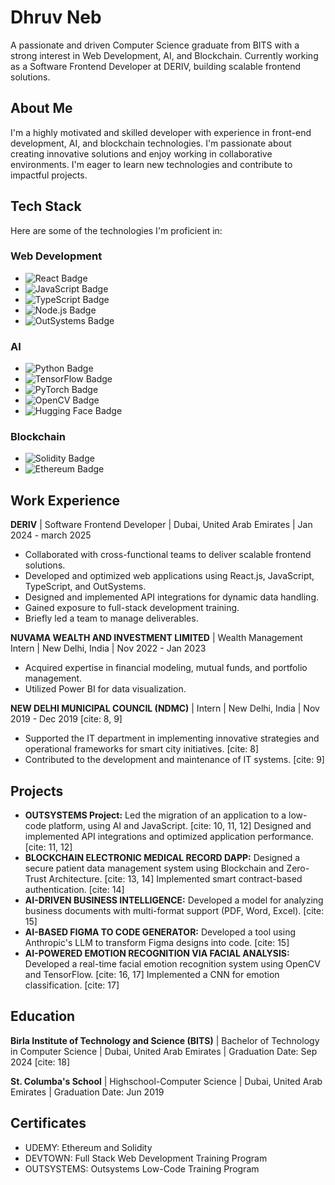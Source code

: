# Dhruv Neb

A passionate and driven Computer Science graduate from BITS with a strong interest in Web Development, AI, and Blockchain. Currently working as a Software Frontend Developer at DERIV, building scalable frontend solutions.

## About Me

I'm a highly motivated and skilled developer with experience in front-end development, AI, and blockchain technologies. I'm passionate about creating innovative solutions and enjoy working in collaborative environments.  I'm eager to learn new technologies and contribute to impactful projects.

## Tech Stack

Here are some of the technologies I'm proficient in:

### Web Development

  * ![React Badge](https://img.shields.io/badge/React-61DAFB?style=for-the-badge&logo=react&logoColor=black)
  * ![JavaScript Badge](https://img.shields.io/badge/JavaScript-F7DF1E?style=for-the-badge&logo=javascript&logoColor=black)
  * ![TypeScript Badge](https://img.shields.io/badge/TypeScript-3178C2?style=for-the-badge&logo=typescript&logoColor=white)
  * ![Node.js Badge](https://img.shields.io/badge/Node.js-339933?style=for-the-badge&logo=node.js&logoColor=white)
  * ![OutSystems Badge](https://img.shields.io/badge/OutSystems-13AED6?style=for-the-badge&logo=outsystems&logoColor=white)

### AI

  * ![Python Badge](https://img.shields.io/badge/Python-FFD43B?style=for-the-badge&logo=python&logoColor=black)
  * ![TensorFlow Badge](https://img.shields.io/badge/TensorFlow-FF6F00?style=for-the-badge&logo=tensorflow&logoColor=white)
  * ![PyTorch Badge](https://img.shields.io/badge/PyTorch-EE4C2C?style=for-the-badge&logo=pytorch&logoColor=white)
  * ![OpenCV Badge](https://img.shields.io/badge/OpenCV-5C3EE8?style=for-the-badge&logo=opencv&logoColor=white)
  * ![Hugging Face Badge](https://img.shields.io/badge/Hugging%20Face-F2B931?style=for-the-badge&logo=huggingface&logoColor=black)

### Blockchain

  * ![Solidity Badge](https://img.shields.io/badge/Solidity-FFFFFF?style=for-the-badge&logo=solidity&logoColor=black)
  * ![Ethereum Badge](https://img.shields.io/badge/Ethereum-3C3C3D?style=for-the-badge&logo=ethereum&logoColor=white)

## Work Experience

**DERIV** | Software Frontend Developer | Dubai, United Arab Emirates | Jan 2024 - march 2025 

* Collaborated with cross-functional teams to deliver scalable frontend solutions.
* Developed and optimized web applications using React.js, JavaScript, TypeScript, and OutSystems. 
* Designed and implemented API integrations for dynamic data handling.
* Gained exposure to full-stack development training.
* Briefly led a team to manage deliverables. 

**NUVAMA WEALTH AND INVESTMENT LIMITED** | Wealth Management Intern | New Delhi, India | Nov 2022 - Jan 2023 

* Acquired expertise in financial modeling, mutual funds, and portfolio management. 
* Utilized Power BI for data visualization. 

**NEW DELHI MUNICIPAL COUNCIL (NDMC)** | Intern | New Delhi, India | Nov 2019 - Dec 2019 [cite: 8, 9]

* Supported the IT department in implementing innovative strategies and operational frameworks for smart city initiatives. [cite: 8]
* Contributed to the development and maintenance of IT systems. [cite: 9]

## Projects

* **OUTSYSTEMS Project:** Led the migration of an application to a low-code platform, using AI and JavaScript. [cite: 10, 11, 12] Designed and implemented API integrations and optimized application performance. [cite: 11, 12]
* **BLOCKCHAIN ELECTRONIC MEDICAL RECORD DAPP:** Designed a secure patient data management system using Blockchain and Zero-Trust Architecture. [cite: 13, 14] Implemented smart contract-based authentication. [cite: 14]
* **AI-DRIVEN BUSINESS INTELLIGENCE:** Developed a model for analyzing business documents with multi-format support (PDF, Word, Excel). [cite: 15]
* **AI-BASED FIGMA TO CODE GENERATOR:** Developed a tool using Anthropic's LLM to transform Figma designs into code. [cite: 15]
* **AI-POWERED EMOTION RECOGNITION VIA FACIAL ANALYSIS:** Developed a real-time facial emotion recognition system using OpenCV and TensorFlow. [cite: 16, 17] Implemented a CNN for emotion classification. [cite: 17]

## Education

**Birla Institute of Technology and Science (BITS)** | Bachelor of Technology in Computer Science | Dubai, United Arab Emirates | Graduation Date: Sep 2024 [cite: 18]

**St. Columba's School** | Highschool-Computer Science | Dubai, United Arab Emirates | Graduation Date: Jun 2019

## Certificates

* UDEMY: Ethereum and Solidity
* DEVTOWN: Full Stack Web Development Training Program
* OUTSYSTEMS: Outsystems Low-Code Training Program

